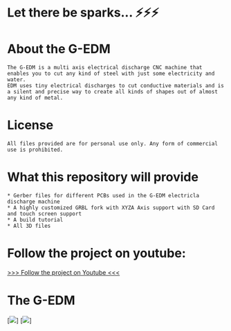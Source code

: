 # Let there be sparks... ⚡⚡⚡

# About the G-EDM

    The G-EDM is a multi axis electrical discharge CNC machine that enables you to cut any kind of steel with just some electricity and water.
    EDM uses tiny electrical discharges to cut conductive materials and is a silent and precise way to create all kinds of shapes out of almost any kind of metal.




# License

    All files provided are for personal use only. Any form of commercial use is prohibited. 
    

    

# What this repository will provide

    * Gerber files for different PCBs used in the G-EDM electricla discharge machine
    * A highly customized GRBL fork with XYZA Axis support with SD Card and touch screen support
    * A build tutorial 
    * All 3D files
    

    
# Follow the project on youtube:

[>>> Follow the project on Youtube <<<](https://www.youtube.com/@G-EDM/videos)



# The G-EDM

[<img src="https://abload.de/img/22aqche.png">]
[<img src="https://abload.de/img/1dlewg.jpg">]
    

